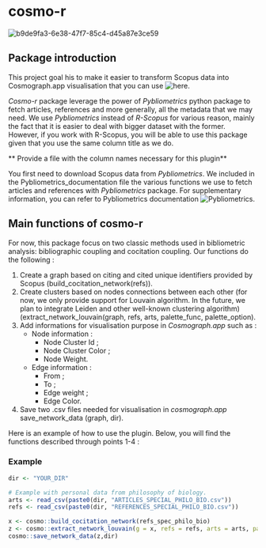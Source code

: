 # cosmo-r
![b9de9fa3-6e38-47f7-85c4-d45a87e3ce59](https://github.com/user-attachments/assets/7c66e0a4-887e-4fdc-a709-ee4a47166099)

## Package introduction
This project goal his to make it easier to transform Scopus data into Cosmograph.app visualisation that you can use ![here](https://cosmograph.app/run/). 

_Cosmo-r_ package leverage the power of _Pybliometrics_ python package to fetch articles, references and more generally, all the metadata that we may need. We use _Pybliometrics_ instead of _R-Scopus_ for various reason, mainly the fact that it is easier to deal with bigger dataset with the former. However, if you work with R-Scopus, you will be able to use this package given that you use the same column title as we do. 

** Provide a file with the column names necessary for this plugin**

You first need to download Scopus data from _Pybliometrics_. We included in the Pybliometrics_documentation file the various functions we use to fetch articles and references with _Pybliometrics_ package. For supplementary information, you can refer to Pybliometrics documentation ![Pybliometrics](pybliometrics.readthedocs.io). 


## Main functions of cosmo-r
For now, this package focus on two classic methods used in bibliometric analysis: bibliographic coupling and cocitation coupling. 
Our functions do the following : 
1. Create a graph based on citing and cited unique identifiers provided by Scopus (build_cocitation_network(refs)).
2. Create clusters based on nodes connections between each other (for now, we only provide support for Louvain algorithm. In the future, we plan to integrate Leiden and other well-known clustering algorithm) (extract_network_louvain(graph, refs, arts, palette_func, palette_option).
3. Add informations for visualisation purpose in _Cosmograph.app_ such as : 
	- Node information : 
		- Node Cluster Id ; 
		- Node Cluster Color ; 
		- Node Weight.
	- Edge information : 
		- From ;  
		- To ; 
		- Edge weight ; 
		- Edge Color.
4. Save two .csv files needed for visualisation in _cosmograph.app_ save_network_data (graph, dir). 

Here is an example of how to use the plugin. Below, you will find the functions described through points 1-4 : 

### Example
```r
dir <- "YOUR_DIR"

# Example with personal data from philosophy of biology. 
arts <- read_csv(paste0(dir, "ARTICLES_SPECIAL_PHILO_BIO.csv"))
refs <- read_csv(paste0(dir, "REFERENCES_SPECIAL_PHILO_BIO.csv"))

x <- cosmo::build_cocitation_network(refs_spec_philo_bio)
z <- cosmo::extract_network_louvain(g = x, refs = refs, arts = arts, palette_func = scico,  palette_option = "hawaii")
cosmo::save_network_data(z,dir)
```

